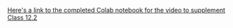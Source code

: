 [Here's a link to the completed Colab notebook for the video to supplement Class 12.2](https://colab.research.google.com/drive/1k2qftddD8Mbn0rZ62yybv_1zLet65RUP?usp=sharing)
